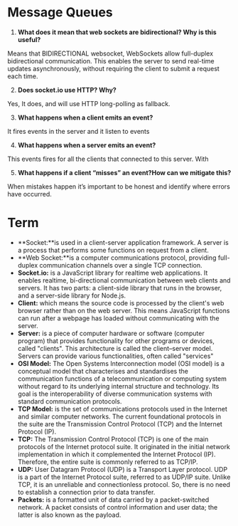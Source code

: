 # Message Queues

1. **What does it mean that web sockets are bidirectional? Why is this useful?**

Means that BIDIRECTIONAL websocket, WebSockets allow full-duplex bidirectional communication. This enables the server to send real-time updates asynchronously, without requiring the client to submit a request each time.

2. **Does socket.io use HTTP? Why?**

Yes, It does, and will use HTTP long-polling as fallback.

3. **What happens when a client emits an event?**

It fires events in the server and it listen to events

4. **What happens when a server emits an event?**

This events fires for all the clients that connected to this server. With

5. **What happens if a client “misses” an event?How can we mitigate this?**

When mistakes happen it’s important to be honest and identify where errors have occurred.


# Term

- **Socket:**is used in a client-server application framework. A server is a process that performs some functions on request from a client.
- **Web Socket:**is a computer communications protocol, providing full-duplex communication channels over a single TCP connection.
- **Socket.io:** is a JavaScript library for realtime web applications. It enables realtime, bi-directional communication between web clients and servers. It has two parts: a client-side library that runs in the browser, and a server-side library for Node.js.
- **Client:** which means the source code is processed by the client's web browser rather than on the web server. This means JavaScript functions can run after a webpage has loaded without communicating with the server.
- **Server:** is a piece of computer hardware or software (computer program) that provides functionality for other programs or devices, called "clients". This architecture is called the client–server model. Servers can provide various functionalities, often called "services"
- **OSI Model:** The Open Systems Interconnection model (OSI model) is a conceptual model that characterises and standardises the communication functions of a telecommunication or computing system without regard to its underlying internal structure and technology. Its goal is the interoperability of diverse communication systems with standard communication protocols.
- **TCP Model:** is the set of communications protocols used in the Internet and similar computer networks. The current foundational protocols in the suite are the Transmission Control Protocol (TCP) and the Internet Protocol (IP).
- **TCP:** The Transmission Control Protocol (TCP) is one of the main protocols of the Internet protocol suite. It originated in the initial network implementation in which it complemented the Internet Protocol (IP). Therefore, the entire suite is commonly referred to as TCP/IP.
- **UDP:** User Datagram Protocol (UDP) is a Transport Layer protocol. UDP is a part of the Internet Protocol suite, referred to as UDP/IP suite. Unlike TCP, it is an unreliable and connectionless protocol. So, there is no need to establish a connection prior to data transfer.
- **Packets:** is a formatted unit of data carried by a packet-switched network. A packet consists of control information and user data; the latter is also known as the payload.
